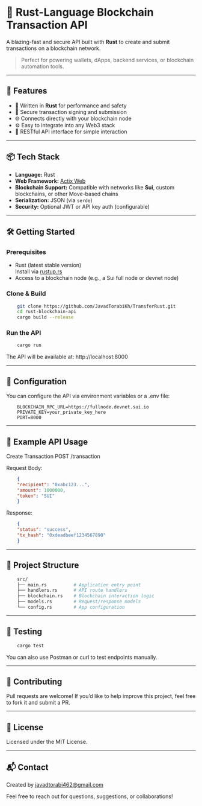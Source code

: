 # 🔗 Rust-Language Blockchain Transaction API

A blazing-fast and secure API built with **Rust** to create and submit transactions on a blockchain network.

> Perfect for powering wallets, dApps, backend services, or blockchain automation tools.

---

## 🚀 Features

- 🦀 Written in **Rust** for performance and safety
- 🔐 Secure transaction signing and submission
- 🌐 Connects directly with your blockchain node
- ⚙️ Easy to integrate into any Web3 stack
- 📡 RESTful API interface for simple interaction

---

## 📦 Tech Stack

- **Language:** Rust
- **Web Framework:** [Actix Web](https://actix.rs/)
- **Blockchain Support:** Compatible with networks like **Sui**, custom blockchains, or other Move-based chains
- **Serialization:** JSON (via `serde`)
- **Security:** Optional JWT or API key auth (configurable)

---

## 🛠️ Getting Started

### Prerequisites

- Rust (latest stable version)  
  Install via [rustup.rs](https://rustup.rs)
- Access to a blockchain node (e.g., a Sui full node or devnet node)

### Clone & Build

```bash
    git clone https://github.com/JavadTorabiKh/TransferRust.git
    cd rust-blockchain-api
    cargo build --release
```

### Run the API
```bash
    cargo run
```
The API will be available at:
http://localhost:8000

---

## 🔧 Configuration
You can configure the API via environment variables or a .env file:

```env
    BLOCKCHAIN_RPC_URL=https://fullnode.devnet.sui.io
    PRIVATE_KEY=your_private_key_here
    PORT=8000
```

---


## 📮 Example API Usage
Create Transaction
POST /transaction

Request Body:

```json
    {
    "recipient": "0xabc123...",
    "amount": 1000000,
    "token": "SUI"
    }
```
Response:

```json
    {
    "status": "success",
    "tx_hash": "0xdeadbeef1234567890"
    }
```

---


## 📁 Project Structure

```bash
    src/
    ├── main.rs          # Application entry point
    ├── handlers.rs      # API route handlers
    ├── blockchain.rs    # Blockchain interaction logic
    ├── models.rs        # Request/response models
    └── config.rs        # App configuration
```

---


## 🧪 Testing

```bash
    cargo test
```
You can also use Postman or curl to test endpoints manually.

---


## 🤝 Contributing
Pull requests are welcome! If you’d like to help improve this project, feel free to fork it and submit a PR.

---


## 📜 License
Licensed under the MIT License.

---


## 📬 Contact
Created by javadtorabi462@gmail.com

Feel free to reach out for questions, suggestions, or collaborations!
